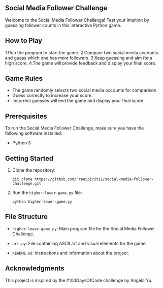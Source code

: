 ## Social Media Follower Challenge
Welcome to the Social Media Follower Challenge! Test your intuition by guessing follower counts in this interactive Python game.

## How to Play

1.Run the program to start the game.
2.Compare two social media accounts and guess which one has more followers.
3.Keep guessing and aim for a high score.
4.The game will provide feedback and display your final score.

## Game Rules
- The game randomly selects two social media accounts for comparison.
- Guess correctly to increase your score.
- Incorrect guesses will end the game and display your final score.

## Prerequisites

To run the Social Media Follower Challenge, make sure you have the following software installed:

- Python 3

## Getting Started

1. Clone the repository:
    ```shell
    git clone https://github.com/FreeSpirit11/social-media-follower-challenge.git
    
2. Run the `higher-lower-game.py` file:
    ```shell
    python higher-lower-game.py

## File Structure

- `higher-lower-game.py`: Main program file for the Social Media Follower Challenge.
  
- `art.py`: File containing ASCII art and visual elements for the game.
  
- `README.md`: Instructions and information about the project.

## Acknowledgments

This project is inspired by the #100DaysOfCode challenge by Angela Yu.
